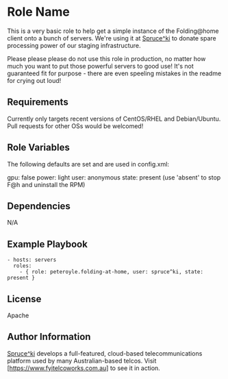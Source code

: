 Role Name
=========

This is a very basic role to help get a simple instance of the Folding@home
client onto a bunch of servers. We're using it at [Spruce^ki](https://spruce.ki)
to donate spare processing power of our staging infrastructure.

Please please please do not use this role in production, no matter how much you
want to put those powerful servers to good use! It's not guaranteed fit for
purpose - there are even speeling mistakes in the readme for crying out loud!

Requirements
------------

Currently only targets recent versions of CentOS/RHEL and Debian/Ubuntu. Pull
requests for other OSs would be welcomed!

Role Variables
--------------

The following defaults are set and are used in config.xml:

gpu: false
power: light
user: anonymous
state: present (use 'absent' to stop F@h and uninstall the RPM)

Dependencies
------------

N/A

Example Playbook
----------------

    - hosts: servers
      roles:
        - { role: peteroyle.folding-at-home, user: spruce^ki, state: present }

License
-------

Apache

Author Information
------------------

[Spruce^ki](https://spruce.ki) develops a full-featured, cloud-based
telecommunications platform used by many Australian-based telcos. Visit
[https://www.fyitelcoworks.com.au] to see it in action.
